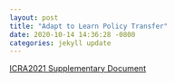 ```yaml
---
layout: post
title: "Adapt to Learn Policy Transfer"
date: 2020-10-14 14:36:28 -0800
categories: jekyll update
---
```


[ICRA2021 Supplementary Document](/assets/ATLsup.pdf)

